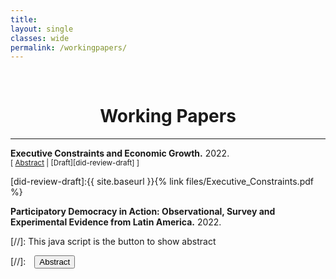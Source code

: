 ```yaml
---
title: 
layout: single
classes: wide
permalink: /workingpapers/
---
```

<br/> 

<!-- Google Tag Manager (noscript) -->
<noscript><iframe src="https://www.googletagmanager.com/ns.html?id=GTM-PNS829G"
height="0" width="0" style="display:none;visibility:hidden"></iframe></noscript>
<!-- End Google Tag Manager (noscript) -->

# <center> Working Papers </center>
- - -

**Executive Constraints and Economic Growth.** 2022.
<br/>
<small>[ <a href="#/" onclick="visib('did-review')">Abstract</a> | [Draft][did-review-draft] ] </small>

<div id="did-review" style="display: none; text-align: justify; line-height: 1.2" ><small>
Using panel data of 143 countries from 1950 to 2010, this article estimates the effects of executive constraints on economic growth. We construct a non-monolithic definition of executive constraints that allow us to characterize two well-specified types: Horizontal and Vertical. The former institutions are linked to a concept of horizontal accountability where the executive is accountable to the parliament, whereas the latter are associated with vertical accountability where the executive is accountable to the electorate. This approach allows us to create a novel typology of political regimes based on the interaction between these institutions. The typology characterizes four institutional settings that determine the degree to which a ruler is committed to secure rights and/or accountable to citizens’ sanction. Fixed effects and GMM estimates suggest that the exclusive presence of horizontal constraints is associated with a decrease of about 0.21 percent of GDP per capita. Vertical Constraints have no significant effect, but the presence of both institutions is associated with an increase of about 0.18 percent of GDP per capita. The results show an empirically relevant interaction between both constraints.
</small><br><br/></div>

[did-review-draft]:{{ site.baseurl }}{% link files/Executive_Constraints.pdf %}


**Participatory Democracy in Action: Observational, Survey and Experimental Evidence from Latin America.** 2022.



[//]: This java script is the button to show abstract
<script>
 function visib(id) {
  var x = document.getElementById(id);
  if (x.style.display === "block") {
    x.style.display = "none";
  } else {
    x.style.display = "block";
  }
}
</script>

[//]:&emsp;<button onclick="visib('polariz')" class="btn btn--inverse btn--small">Abstract</button>
